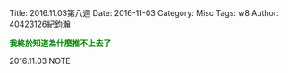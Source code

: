 Title: 2016.11.03第八週
Date: 2016-11-03
Category: Misc
Tags: w8
Author: 40423126紀鈞瀚

<b><font color="green">我終於知道為什麼推不上去了</font></b>

<!-- PELICAN_END_SUMMARY -->
2016.11.03 NOTE



